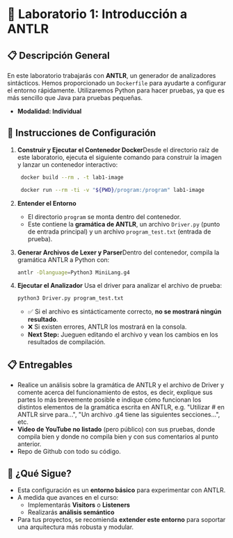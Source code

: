 # 🧪 Laboratorio 1: Introducción a ANTLR

## 📋 Descripción General

En este laboratorio trabajarás con **ANTLR**, un generador de analizadores sintácticos. Hemos proporcionado un `Dockerfile` para ayudarte a configurar el entorno rápidamente. Utilizaremos Python para hacer pruebas, ya que es más sencillo que Java para pruebas pequeñas.

* **Modalidad: Individual**

## 🧰 Instrucciones de Configuración

1. **Construir y Ejecutar el Contenedor Docker**Desde el directorio raíz de este laboratorio, ejecuta el siguiente comando para construir la imagen y lanzar un contenedor interactivo:

   ```bash
    docker build --rm . -t lab1-image
   ```
   ```bash
    docker run --rm -ti -v "${PWD}/program:/program" lab1-image
   ```
2. **Entender el Entorno**

   - El directorio `program` se monta dentro del contenedor.
   - Este contiene la **gramática de ANTLR**, un archivo `Driver.py` (punto de entrada principal) y un archivo `program_test.txt` (entrada de prueba).
3. **Generar Archivos de Lexer y Parser**Dentro del contenedor, compila la gramática ANTLR a Python con:

   ```bash
   antlr -Dlanguage=Python3 MiniLang.g4
   ```
4. **Ejecutar el Analizador**
   Usa el driver para analizar el archivo de prueba:

   ```bash
   python3 Driver.py program_test.txt
   ```

   - ✅ Si el archivo es sintácticamente correcto, **no se mostrará ningún resultado**.
   - ❌ Si existen errores, ANTLR los mostrará en la consola.
   - **Next Step:** Jueguen editando el archivo y vean los cambios en los resultados de compilación.

## 📋 Entregables

- Realice un análisis sobre la gramática de ANTLR y el archivo de Driver y comente acerca del funcionamiento de estos, es decir, explique sus partes lo más brevemente posible e indique cómo funcionan los distintos elementos de la gramática escrita en ANTLR, e.g. "Utilizar # en ANTLR sirve para...", "Un archivo .g4 tiene las siguientes secciones...", etc.
- **Video de YouTube no listado** (pero público) con sus pruebas, donde compila bien y donde no compila bien y con sus comentarios al punto anterior.
- Repo de Github con todo su código.

## 🚀 ¿Qué Sigue?

- Esta configuración es un **entorno básico** para experimentar con ANTLR.
- A medida que avances en el curso:
  - Implementarás **Visitors** o **Listeners**
  - Realizarás **análisis semántico**
- Para tus proyectos, se recomienda **extender este entorno** para soportar una arquitectura más robusta y modular.
